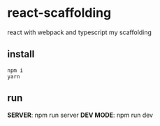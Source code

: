 # react-scaffolding
react with webpack and typescript my scaffolding

## install
```
npm i
yarn
```

## run
**SERVER**: npm run server
**DEV MODE**: npm run dev
